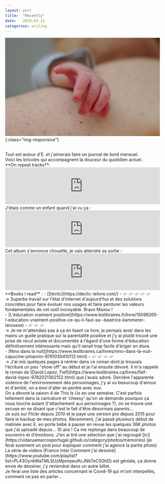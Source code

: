 ```yaml
---
layout: post
title:  "Recently"
date:   2020-03-11
categories: writing
---
```


![](/assets/photos/e_hand.jpg){:class="img-responsive"}

<br> 
Tout est autour d'E. et j'aimerais faire un journal de bord mensuel.<br> 
Voici les bricoles qui accompagnent la douceur du quotidien actuel.

<br>
**On repeat tracks**:<br>
<iframe style="border: 0; width: 100%; height: 120px;" src="https://bandcamp.com/EmbeddedPlayer/album=3304924972/size=large/bgcol=ffffff/linkcol=e99708/tracklist=false/artwork=small/transparent=true/" seamless><a href="http://jenifa.bandcamp.com/album/hurt-me-again">Hurt Me Again by Mole Map</a></iframe>
<br>
J'étais comme un enfant quand j'ai vu ça :
<iframe style="border: 0; width: 100%; height: 120px;" src="https://bandcamp.com/EmbeddedPlayer/album=3104888983/size=large/bgcol=ffffff/linkcol=e99708/tracklist=false/artwork=small/transparent=true/" seamless><a href="http://fourtet.bandcamp.com/album/sixteen-oceans">Sixteen Oceans by Four Tet</a></iframe>
<br>
Cet album s'annonce chouette, je vais attendre sa sortie :
<iframe style="border: 0; width: 100%; height: 120px;" src="https://bandcamp.com/EmbeddedPlayer/album=1975185457/size=large/bgcol=ffffff/linkcol=e99708/tracklist=false/artwork=small/transparent=true/" seamless><a href="http://orionsun.bandcamp.com/album/hold-space-for-me">Hold Space For Me by orion sun</a></iframe>

<br>
**Books I read** :
- [Déclic](https://declic-lelivre.com/) - <picture>
                <source style='height: 3%; width: 3%; object-fit: contain' srcset="/assets/swallow.png" media="(max-width: 20px)">
                <img style='height: 3%; width: 3%; object-fit: contain' src="/assets/swallow.png" />
            </picture>
            <picture>
                <source style='height: 3%; width: 3%; object-fit: contain' srcset="/assets/swallow.png" media="(max-width: 20px)">
                <img style='height: 3%; width: 3%; object-fit: contain' src="/assets/swallow.png" />
            </picture>
            <picture>
                <source style='height: 3%; width: 3%; object-fit: contain' srcset="/assets/swallow.png" media="(max-width: 20px)">
                <img style='height: 3%; width: 3%; object-fit: contain' src="/assets/swallow.png" />
            </picture>
            <picture>
                <source style='height: 3%; width: 3%; object-fit: contain' srcset="/assets/swallow.png" media="(max-width: 20px)">
                <img style='height: 3%; width: 3%; object-fit: contain' src="/assets/swallow.png" />
            </picture>
            <picture>
                <source style='height: 3%; width: 3%; object-fit: contain' srcset="/assets/swallow.png" media="(max-width: 20px)">
                <img style='height: 3%; width: 3%; object-fit: contain' src="/assets/swallow.png" />
            </picture><br>
→ Superbe travail sur l'état d'internet d'aujourd'hui et des solutions concrètes pour faire évoluer nos usages et faire perdurer les valeurs fondamentales de cet outil incroyable. Bravo Maxou !<br>
- [L'éducation vraiment positive](https://www.leslibraires.fr/livre/15098265-l-education-vraiment-positive-ce-qu-il-faut-sa--beatrice-kammerer-larousse) -  <picture>
                <source style='height: 3%; width: 3%; object-fit: contain' srcset="/assets/swallow.png" media="(max-width: 20px)">
                <img style='height: 3%; width: 3%; object-fit: contain' src="/assets/swallow.png" />
            </picture>
            <picture>
                <source style='height: 3%; width: 3%; object-fit: contain' srcset="/assets/swallow.png" media="(max-width: 20px)">
                <img style='height: 3%; width: 3%; object-fit: contain' src="/assets/swallow.png" />
            </picture>
            <picture>
                <source style='height: 3%; width: 3%; object-fit: contain' srcset="/assets/swallow.png" media="(max-width: 20px)">
                <img style='height: 3%; width: 3%; object-fit: contain' src="/assets/swallow.png" />
            </picture><br>
→ Je ne m'attendais pas à ça en lisant ce livre, je pensais avoir dans les mains un guide pratique sur la parentalité positive et j'y ai plutôt trouvé une prise de recul avisée et documentée à l'égard d'une forme d'éducation définitivement intéressante mais qu'il serait trop facile d'ériger en doxa.<br>
- [Nino dans la nuit](https://www.leslibraires.ca/livres/nino-dans-la-nuit-capucine-johannin-9791030410112.html) - <picture>
                <source style='height: 3%; width: 3%; object-fit: contain' srcset="/assets/swallow.png" media="(max-width: 20px)">
                <img style='height: 3%; width: 3%; object-fit: contain' src="/assets/swallow.png" />
            </picture>
            <picture>
                <source style='height: 3%; width: 3%; object-fit: contain' srcset="/assets/swallow.png" media="(max-width: 20px)">
                <img style='height: 3%; width: 3%; object-fit: contain' src="/assets/swallow.png" />
            </picture>
            <picture>
                <source style='height: 3%; width: 3%; object-fit: contain' srcset="/assets/swallow.png" media="(max-width: 20px)">
                <img style='height: 3%; width: 3%; object-fit: contain' src="/assets/swallow.png" />
            </picture>
            <picture>
                <source style='height: 3%; width: 3%; object-fit: contain' srcset="/assets/swallow.png" media="(max-width: 20px)">
                <img style='height: 3%; width: 3%; object-fit: contain' src="/assets/swallow.png" />
            </picture><br>
→ J'ai mis quelques pages à rentrer dans ce roman dont je trouvais l'écriture un peu "show off" au début et je l'ai ensuite dévoré. Il m'a rappelé le roman de [David Lopez, Fief](https://www.leslibraires.ca/livres/fief-david-lopez-9782021362152.html) que j'avais adoré. Derrière l'apparente violence de l'environnement des personnages, j'y ai vu beaucoup d'amour et d'amitié, on a envi d'aller se perdre avec eux. 

<br>
On a dévoré la saison 4 de This Is Us en une semaine. C'est parfois tellement dans la caricature et 'cheesy' qu'on se demande pourquoi ça nous touche autant (l'attachement aux personnages ?), on se trouve une excuse en se disant que c'est le fait d'être désormais parents...

<br>
Je suis sur Flickr depuis 2010 et je paye une version pro depuis 2015 pour faire le backup de mes photos. Récemment, j'ai passé plusieurs début de matinée avec E. en porte bébé à passer en revue les quelques 36K photos que j'ai uploadé depuis... 10 ans ! Ca me replonge dans beaucoup de souvenirs et d'émotions. J'en ai tiré une sélection que j'ai regroupé [ici](https://vidaruamarcosportugal.github.io/category/photos/memories) (je ferai surement un post pour expliquer comment j'ai agencé la partie photo)

<br>
La série de vidéos [France Inter Comment j'ai dessiné](https://www.youtube.com/playlist?list=PL43OynbWaTMLSUzMpmqwuKcJNbTeC5GhD) est géniale, ça donne envie de dessiner, j'y reviendrai dans un autre billet.

<br>
Je ferai une liste des articles concernant le Covid-19 qui m'ont interpellés, comment ne pas en parler...
